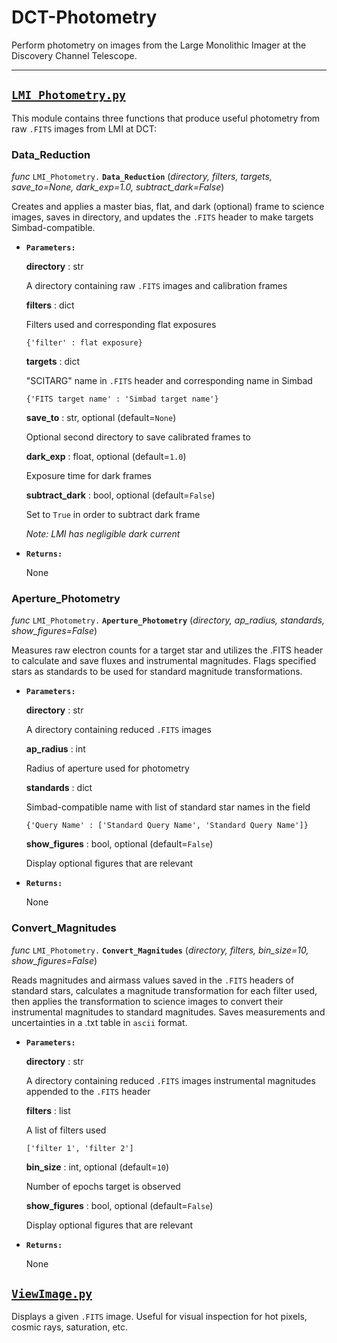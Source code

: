 # DCT-Photometry

Perform photometry on images from the Large Monolithic Imager at the Discovery Channel Telescope.

---

## [`LMI_Photometry.py`](LMI_Photometry.py)

This module contains three functions that produce useful photometry from raw `.FITS` images from LMI at DCT:

### Data_Reduction

*func* `LMI_Photometry.` **`Data_Reduction`** (*directory, filters, targets, save_to=None, dark_exp=1.0, subtract_dark=False*)

Creates and applies a master bias, flat, and dark (optional) frame to science images, saves in directory, and updates the `.FITS` header to make targets Simbad-compatible.

* **`Parameters:`**

   **directory** : str
    
   A directory containing raw `.FITS` images and calibration frames
    
   **filters** : dict
    
   Filters used and corresponding flat exposures
   
      {'filter' : flat exposure}
  
   **targets** : dict
    
   "SCITARG" name in `.FITS` header and corresponding name in Simbad
    
      {'FITS target name' : 'Simbad target name'}
            
   **save_to** : str, optional (default=`None`)
    
   Optional second directory to save calibrated frames to
    
   **dark_exp** : float, optional (default=`1.0`)
    
   Exposure time for dark frames
    
   **subtract_dark** : bool, optional (default=`False`)
    
   Set to `True` in order to subtract dark frame
    
   *Note: LMI has negligible dark current*
    
* **`Returns:`**

   None

### Aperture_Photometry

*func* `LMI_Photometry.` **`Aperture_Photometry`** (*directory, ap_radius, standards, show_figures=False*)

Measures raw electron counts for a target star and utilizes the .FITS header to calculate and save fluxes and instrumental magnitudes. Flags specified stars as standards to be used for standard magnitude transformations.

* **`Parameters:`**
   
   **directory** : str
    
   A directory containing reduced `.FITS` images
    
   **ap_radius** : int
    
   Radius of aperture used for photometry
  
   **standards** : dict
    
   Simbad-compatible name with list of standard star names in the field
    
      {'Query Name' : ['Standard Query Name', 'Standard Query Name']}
            
   **show_figures** : bool, optional (default=`False`)
    
   Display optional figures that are relevant
    
* **`Returns:`**

   None            
            
### Convert_Magnitudes

*func* `LMI_Photometry.` **`Convert_Magnitudes`** (*directory, filters, bin_size=10, show_figures=False*)

Reads magnitudes and airmass values saved in the `.FITS` headers of standard stars, calculates a magnitude transformation for each filter used, then applies the transformation to science images to convert their instrumental magnitudes to standard magnitudes. Saves measurements and uncertainties in a .txt table in `ascii` format.

* **`Parameters:`**

   **directory** : str
    
   A directory containing reduced `.FITS` images instrumental magnitudes appended to the `.FITS` header
    
   **filters** : list
    
   A list of filters used
   
      ['filter 1', 'filter 2']
   
   **bin_size** : int, optional (default=`10`)
   
   Number of epochs target is observed
   
   **show_figures** : bool, optional (default=`False`)
   
   Display optional figures that are relevant
    
* **`Returns:`**
   
   None            

## [`ViewImage.py`](ViewImage.py)

Displays a given `.FITS` image. Useful for visual inspection for hot pixels, cosmic rays, saturation, etc.

